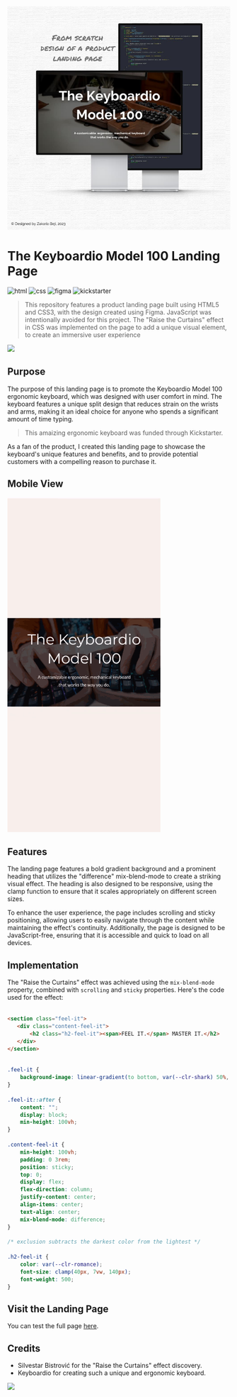 
![Keyboardio Model 100 Banner](https://github.com/z-bj/The-Keyboardio-Model100/blob/master/Keyboardio-tribute-page-banner.jpg)

# The Keyboardio Model 100 Landing Page

![html](https://img.shields.io/badge/HTML5-E34F26.svg?style=for-the-badge&logo=HTML5&logoColor=white)
![css](https://img.shields.io/badge/CSS3-1572B6.svg?style=for-the-badge&logo=CSS3&logoColor=white)
![figma](https://img.shields.io/badge/Figma-F24E1E.svg?style=for-the-badge&logo=Figma&logoColor=white)
![kickstarter](https://img.shields.io/badge/Kickstarter-05CE78.svg?style=for-the-badge&logo=Kickstarter&logoColor=white)



> This repository features a product landing page built using HTML5 and CSS3, with the design created using Figma. JavaScript was intentionally avoided for this project. The "Raise the Curtains" effect in CSS was implemented on the page to add a unique visual element, to create an immersive user experience

<img src="https://cultofthepartyparrot.com/parrots/hd/portalorangeparrot.gif" width="36">

## Purpose

The purpose of this landing page is to promote the Keyboardio Model 100 ergonomic keyboard, which was designed with user comfort in mind. The keyboard features a unique split design that reduces strain on the wrists and arms, making it an ideal choice for anyone who spends a significant amount of time typing.

> This amaizing ergonomic keyboard was funded through Kickstarter.

As a fan of the product, I created this landing page to showcase the keyboard's unique features and benefits, and to provide potential customers with a compelling reason to purchase it.

## Mobile View

![Keyboardio Model 100 Mobile View](https://github.com/z-bj/The-Keyboardio-Model100/blob/master/Raise_the_curtain_effect.gif)


## Features

The landing page features a bold gradient background and a prominent heading that utilizes the "difference" mix-blend-mode to create a striking visual effect. The heading is also designed to be responsive, using the clamp function to ensure that it scales appropriately on different screen sizes.

To enhance the user experience, the page includes scrolling and sticky positioning, allowing users to easily navigate through the content while maintaining the effect's continuity. Additionally, the page is designed to be JavaScript-free, ensuring that it is accessible and quick to load on all devices.

## Implementation

The "Raise the Curtains" effect was achieved using the `mix-blend-mode` property, combined with `scrolling` and `sticky` properties. Here's the code used for the effect:

```html

<section class="feel-it">
   <div class="content-feel-it">
       <h2 class="h2-feel-it"><span>FEEL IT.</span> MASTER IT.</h2>
   </div>
</section>

````

```css

.feel-it {
    background-image: linear-gradient(to bottom, var(--clr-shark) 50%, var(--clr-romance) 50%);
}

.feel-it::after {
    content: "";
    display: block;
    min-height: 100vh;
}

.content-feel-it {
    min-height: 100vh;
    padding: 0 3rem;
    position: sticky;
    top: 0;
    display: flex;
    flex-direction: column;
    justify-content: center;
    align-items: center;
    text-align: center;
    mix-blend-mode: difference;
}

/* exclusion subtracts the darkest color from the lightest */

.h2-feel-it {
    color: var(--clr-romance);
    font-size: clamp(40px, 7vw, 140px);
    font-weight: 500;
}
```

## Visit the Landing Page

You can test the full page [here](https://z-bj.github.io/The-Keyboardio-Model100/).

## Credits

-   Silvestar Bistrović for the "Raise the Curtains" effect discovery.
-   Keyboardio for creating such a unique and ergonomic keyboard.

<img src="https://cultofthepartyparrot.com/parrots/hd/portalblueparrot.gif" width="36">
